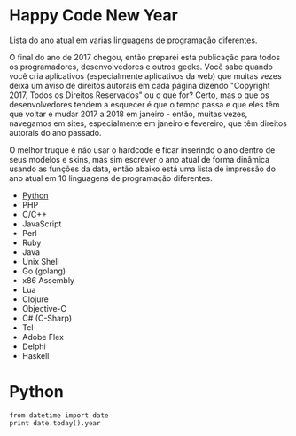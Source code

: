 # Happy Code New Year

Lista do ano atual em varias linguagens de programação diferentes.

O final do ano de 2017 chegou, então preparei esta publicação para todos os programadores, desenvolvedores e outros geeks. Você sabe quando você cria aplicativos (especialmente aplicativos da web) que muitas vezes deixa um aviso de direitos autorais em cada página dizendo "Copyright 2017, Todos os Direitos Reservados" ou o que for? Certo, mas o que os desenvolvedores tendem a esquecer é que o tempo passa e que eles têm que voltar e mudar 2017 a 2018 em janeiro - então, muitas vezes, navegamos em sites, especialmente em janeiro e fevereiro, que têm direitos autorais do ano passado.

O melhor truque é não usar o hardcode e ficar inserindo o ano dentro de seus modelos e skins, mas sim escrever o ano atual de forma dinâmica usando as funções da data, então abaixo está uma lista de impressão do ano atual em 10 linguagens de programação diferentes.

- [Python](#Python)
- PHP
- C/C++
- JavaScript
- Perl
- Ruby
- Java
- Unix Shell
- Go (golang)
- x86 Assembly
- Lua
- Clojure
- Objective-C
- C# (C-Sharp)
- Tcl
- Adobe Flex
- Delphi
- Haskell

# Python

```
from datetime import date
print date.today().year
```
